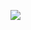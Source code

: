 <a href="https://www.instagram.com/zerochae/" target="_blank"><img src="https://img.shields.io/badge/Insta-000000?style=for-the-badge&logo=E4405F&logoColor=FFFFFF"/></a>
